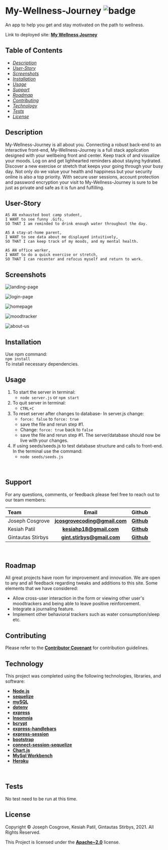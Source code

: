 # **My-Wellness-Journey** ![badge](https://img.shields.io/badge/License-Apache~2.0-brightgreen.svg)  

An app to help you get and stay motivated on the path to wellness.   

Link to deployed site: **[My Wellness Journey](https://my-wellness-journey.herokuapp.com/)**

## **Table of Contents**

* *[Description](#description)*
* *[User-Story](#user-story)*
* *[Screenshots](#screenshots)*
* *[Installation](#installation)*
* *[Usage](#usage)*
* *[Support](#suport)*
* *[Roadmap](#roadmap)*
* *[Contributing](#contributing)*
* *[Technology](#technology)*
* *[Tests](#tests)*
* *[License](#license)*

## **Description**

My-Wellness-Journey is all about you.  Connecting a robust back-end to an interactive front-end, My-Wellness-Journey is a full stack application designed with your wellbeing front and center.  Keep track of and visualize your moods. Log on and get lighhearted reminders about staying hydrated.  Discover a new exercise or stretch that keeps your going through your busy day.  Not only do we value your health and happiness but your security online is also a top priority.  With secure user sessions, account protection and password encryption your visit to My-Wellness-Journey is sure to be just as private and safe as it is fun and fulfilling. 

## **User-Story**

```
AS AN exhausted boot camp student,
I WANT to see funny .Gifs,
SO THAT I am reminded to drink enough water throughout the day.

AS A stay-at-home parent,
I WANT to see data about me displayed intuitively,
SO THAT I can keep track of my moods, and my mental health.

AS AN office worker,
I WANT to do a quick exercise or stretch,
SO THAT I can recenter and refocus myself and return to work.
```

## **Screenshots**

![landing-page](public/assets/landing-page.png)

![login-page](public/assets/login-page.png)

![homepage](public/assets/homepage.png)

![moodtracker](public/assets/mood-tracker.png)

![about-us](public/assets/about-us.png)

## **Installation**

Use npm command:<br>
        `npm install`<br> 
To install necessary dependencies.

## **Usage**

1. To start the server in terminal:
    - `node server.js` or `npm start`
2. To quit server in terminal:
    - `CTRL+C`
3. To reset server after changes to database- In server.js change:
    - `force: false` to `force: true`
    - save the file and rerun step #1. 
    - Change: `force: true` back to `false`
    - save the file and rerun step #1. The server/database should now be live with  your changes.
4. If using seeds/seeds.js to test database structure and calls to front-end. In the terminal use the command:
    - `node seeds/seeds.js`










<br>

## **Support**

For any questions, comments, or feedback please feel free to reach out to our team members: <br>

| Team              | Email                            | Github                                    |
| :---              |            :----:                |                  :---:                    |
| Joseph Cosgrove   | **<jcosgrovecoding@gmail.com>**  | **[Github](https://github.com/jyc5331)**  |
| Kesiah Patil      | **<kesiahp18@gmail.com>**        | **[Github](https://github.com/kesiahp18)**|  
| Gintautas Stirbys | **<gint.stirbys@gmail.com>**     | **[Github](https://github.com/gintstir)** |     

<br>

## **Roadmap**
All great projects have room for improvement and innovation.  We are open to any and all feedback regarding tweaks and additions to this site.  Some elements that we have considered:
- Allow cross-user interaction in the form or viewing other user's moodtrackers and being able to leave positive reinforcement.
- Integrate a journaling feature.
- Implement other behavioral trackers such as water consumption/sleep etc. 

## **Contributing**

Please refer to the **[Contributor Covenant](https://www.contributor-covenant.org/)** for contribution guidelines.
<br>

## **Technology**


This project was completed using the following technologies, libraries, and software: 

- **[Node.js](https://nodejs.org/en/)**
- **[sequelize](https://www.npmjs.com/package/sequelize)**
- **[mySQL](https://www.npmjs.com/package/mysql2)**
- **[dotenv](https://www.npmjs.com/package/dotenv)**
- **[express](https://www.npmjs.com/package/express)**
- **[Insomnia](https://insomnia.rest/)**
- **[bcrypt](https://www.npmjs.com/package/bcrypt)**
- **[express-handlebars](https://www.npmjs.com/package/express-handlebars)**
- **[express-session](https://www.npmjs.com/package/express-session)**
- **[bootstrap](https://getbootstrap.com/)**
- **[connect-session-sequelize](https://www.npmjs.com/package/connect-session-sequelize)**
- **[Chart.js](https://www.chartjs.org/)**
- **[MySql Workbench](https://www.mysql.com/products/workbench/)**
- **[Heroku](https://www.heroku.com/home)**
<br>

## **Tests**

No test need to be run at this time. 


## **License**

Copyright © Joseph Cosgrove, Kesiah Patil, Gintautas Stirbys, 2021.  All Rights Reserved.

This Project is licensed under the **[Apache~2.0](https://www.apache.org/licenses/LICENSE-2.0)** license.